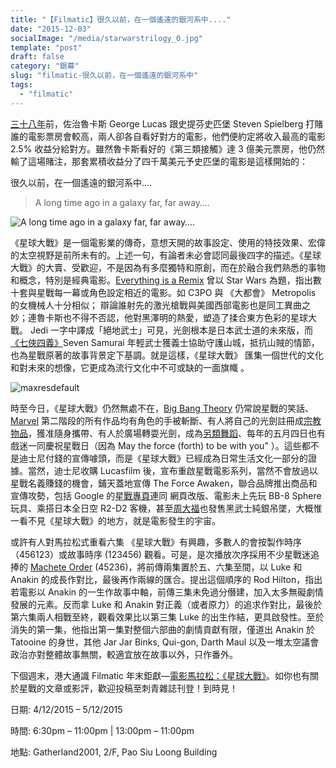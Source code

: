 ```yaml
---
title: "【Filmatic】很久以前，在一個遙遠的銀河系中...."
date: "2015-12-03"
socialImage: "/media/starwarstrilogy_0.jpg"
template: "post"
draft: false
category: "銀幕"
slug: "filmatic-很久以前，在一個遙遠的銀河系中"
tags:
  - "filmatic"
---
```


[三十八年](http://time.com/43618/george-lucas-steven-spielberg-star-wars-bet/)前，佐治魯卡斯 George Lucas 跟史提芬史匹堡 Steven Spielberg 打賭誰的電影票房會較高，兩人卻各自看好對方的電影，他們便約定將收入最高的電影 2.5% 收益分給對方。雖然魯卡斯看好的《第三類接觸》達 3 億美元票房，他仍然輸了這場賭注，那套累積收益分了四千萬美元予史匹堡的電影是這樣開始的：

很久以前，在一個遙遠的銀河系中….

> A long time ago in a galaxy far, far away….

![A long time ago in a galaxy far, far away….](/media/0_n6zzxzDrGFPV6Tue.png)

《星球大戰》是一個電影業的傳奇，意想天開的故事設定、使用的特技效果、宏偉的太空視野是前所未有的。上述一句，有論者未必會認同最後四字的描述。《星球大戰》的大賣、受歡迎，不是因為有多麼獨特和原創，而在於融合我們熟悉的事物和概念，特別是經典電影。[Everything is a Remix](https://www.youtube.com/watch?v=sx15aXjcDZg) 曾以 Star Wars 為題，指出數十套與星戰每一幕或角色設定相近的電影。如 C3PO 與 《大都會》 Metropolis 的女機械人十分相似； 辯論誰射先的激光槍戰與美國西部電影也是同工異曲之妙；連魯卡斯也不得不否認，他對黑澤明的熱愛，塑造了揉合東方色彩的星球大戰。 Jedi 一字中譯成「絕地武士」可見，光劍根本是日本武士道的未來版，而[《七俠四義》](http://www.starwars.com/news/the-cinema-behind-star-wars-seven-samurai)Seven Samurai 年輕武士獲義士協助守護山城，抵抗山賊的情節，也為星戰原著的故事背景定下基調。就是這樣，《星球大戰》 匯集一個世代的文化和對未來的想像，它更成為流行文化中不可或缺的一面旗幟 。

![maxresdefault](/media/C3PO_R2D2.jpg)

時至今日，《星球大戰》仍然無處不在，[Big Bang Theory](https://www.youtube.com/watch?v=TsPTxAkUDKY) 仍常說星戰的笑話、[Marvel](http://www.cinemablend.com/new/Marvel-Secretly-Cuts-Off-Hands-Star-Wars-Tribute-Here-Proof-70906.html) 第二階段的所有作品均有角色的手被斬斷、有人將自己的光劍註冊成[宗教物品](http://www.theguardian.com/lifeandstyle/2015/may/08/i-am-a-jedi-experience)，獲准隨身攜帶、有人於廣場轉耍光劍，成為[另類舞蹈](https://www.youtube.com/watch?v=xjzZy-dq9SU)、每年的五月四日也有戲迷一同慶祝星戰日（因為 May the force (forth) to be with you” ）。這些都不是迪士尼付錢的宣傳噱頭，而是《星球大戰》已經成為日常生活文化一部分的證據。當然，迪士尼收購 Lucasfilm 後，宣布重啟星戰電影系列，當然不會放過以星戰名義賺錢的機會，鋪天蓋地宣傳 The Force Awaken，聯合品牌推出商品和宣傳攻勢，包括 Google 的[星戰專頁](https://www.google.com/starwars/)連同 網頁改版、電影未上先玩 BB-8 Sphere 玩具、乘搭日本全日空 R2-D2 客機，甚至[周大福](https://www.facebook.com/chowtaifook/posts/1022511074478538)也發售黑武士純銀吊墜，大概惟一看不見《星球大戰》的地方，就是電影發生的宇宙。

或許有人對馬拉松式重看六集 《星球大戰》有興趣，多數人的會按製作時序（456123）或故事時序 (123456) 觀看。可是，是次播放次序採用不少星戰迷追捧的 [Machete Order](http://www.nomachetejuggling.com/2011/11/11/the-star-wars-saga-suggested-viewing-order/) (45236)，將前傳兩集置於五、六集至間，以 Luke 和 Anakin 的成長作對比，最後再作兩線的匯合。提出這個順序的 Rod Hilton，指出若電影以 Anakin 的一生作故事中軸，前傳三集未免過分僭建，加入太多無礙劇情發展的元素。反而拿 Luke 和 Anakin 對正義（或者原力）的追求作對比，最後於第六集兩人相戰至終，觀看效果比以第三集 Luke 的出生作結，更具啟發性。至於消失的第一集，他指出第一集對整個六部曲的劇情貢獻有限，僅道出 Anakin 於 Tatooine 的身世，其他 Jar Jar Binks, Qui-gon, Darth Maul 以及一堆太空議會政治亦對整體故事無關，較適宜放在故事以外，只作番外。

下個週末，港大通識 Filmatic 年末鉅獻—[電影馬拉松：《星球大戰》](http://gened.hku.hk/newsevents/detail?id=486)。如你也有關於星戰的文章或影評，歡迎投稿至刺青雜誌刊登！到時見！

日期: 4/12/2015 – 5/12/2015

時間: 6:30pm – 11:00pm | 13:00pm – 11:00pm

地點: Gatherland2001, 2/F, Pao Siu Loong Building
